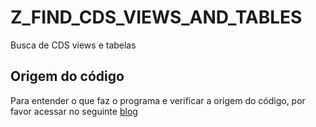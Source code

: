# Z_FIND_CDS_VIEWS_AND_TABLES
Busca de CDS views e tabelas 

## Origem do código
Para entender o que faz o programa e verificar a origem do código, por favor acessar no seguinte [blog](https://blogs.sap.com/2022/02/11/how-to-find-the-table-cds-name-by-giving-field-name-in-sap-ecc-and-sap-s-4-hana/)
